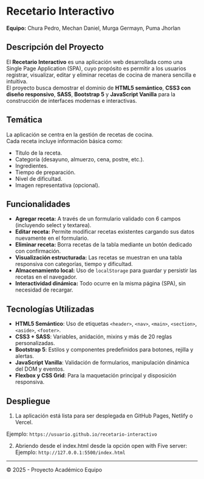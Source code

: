 # Recetario Interactivo

**Equipo:** Chura Pedro, Mechan Daniel, Murga Germayn, Puma Jhorlan
## Descripción del Proyecto
El **Recetario Interactivo** es una aplicación web desarrollada como una Single Page Application (SPA), cuyo propósito es permitir a los usuarios registrar, visualizar, editar y eliminar recetas de cocina de manera sencilla e intuitiva.  
El proyecto busca demostrar el dominio de **HTML5 semántico**, **CSS3 con diseño responsivo**, **SASS**, **Bootstrap 5** y **JavaScript Vanilla** para la construcción de interfaces modernas e interactivas.

## Temática
La aplicación se centra en la gestión de recetas de cocina.  
Cada receta incluye información básica como:
- Título de la receta.
- Categoría (desayuno, almuerzo, cena, postre, etc.).
- Ingredientes.
- Tiempo de preparación.
- Nivel de dificultad.
- Imagen representativa (opcional).

## Funcionalidades
- **Agregar receta:** A través de un formulario validado con 6 campos (incluyendo select y textarea).
- **Editar receta:** Permite modificar recetas existentes cargando sus datos nuevamente en el formulario.
- **Eliminar receta:** Borra recetas de la tabla mediante un botón dedicado con confirmación.
- **Visualización estructurada:** Las recetas se muestran en una tabla responsiva con categorías, tiempo y dificultad.
- **Almacenamiento local:** Uso de `localStorage` para guardar y persistir las recetas en el navegador.
- **Interactividad dinámica:** Todo ocurre en la misma página (SPA), sin necesidad de recargar.

## Tecnologías Utilizadas
- **HTML5 Semántico**: Uso de etiquetas `<header>`, `<nav>`, `<main>`, `<section>`, `<aside>`, `<footer>`.
- **CSS3 + SASS**: Variables, anidación, mixins y más de 20 reglas personalizadas.
- **Bootstrap 5**: Estilos y componentes predefinidos para botones, rejilla y alertas.
- **JavaScript Vanilla**: Validación de formularios, manipulación dinámica del DOM y eventos.
- **Flexbox y CSS Grid**: Para la maquetación principal y disposición responsiva.

## Despliegue
1. La aplicación está lista para ser desplegada en GitHub Pages, Netlify o Vercel.

Ejemplo: `https://usuario.github.io/recetario-interactivo`

2. Abriendo desde el index.html desde la opción open with Five server:
Ejemplo: `http://127.0.0.1:5500/index.html`

---
© 2025 - Proyecto Académico Equipo
